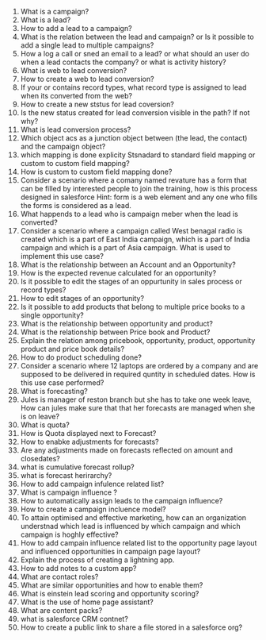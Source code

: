 1. What is a campaign?
2. What is a lead?
3. How to add a lead to a campaign?
4. What is the relation between the lead and campaign?
or
Is it possible to add a single lead to multiple campaigns?
5. How a log a call or sned an email to a lead?
or what should an user do when a lead contacts the company?
or what is activity history?
6. What is web to lead conversion?
7. How to create a web to lead conversion?
8. If your or contains record types, what record type is assigned to lead when its converted from the web?
9. How to create a new ststus for lead coversion?
10. Is the new status created for lead conversion visible in the path? If not why?
11. What is lead conversion process?
12. Which object acs as a junction object between (the lead, the contact) and the campaign object?
13. which mapping is done explicity Stsnadard to standard field mapping or custom to custom field mapping?
14. How is custom to custom field mapping done?
15. Consider a scenario where a comany named revature has a form that can be filled by interested people to join the training, how is this process designed in salesforce
Hint: form is a web element and any one who fills the forms is considered as a lead.
16. What happends to a lead who is campaign meber when the lead is converted?
17. Consider a scenario where a campaign called West benagal radio is created which is a part of East India campaign, which is a part of India campaign and which is a part of Asia campaign. What is used to implement this use case?
18. What is the relationship between an Account and an Opportunity?
19. How is the expected revenue calculated for an opportunity?
20. Is it possible to edit the stages of an oppurtunity in sales process or record types?
21. How to edit stages of an opportunity?
22. Is it possible to add products that belong to multiple price books to a single opportunity?
23. What is the relationship between opportunity and product?
24. What is the relationship between Price book and Product?
25. Explain the relation among pricebook, opportunity, product, opportunity product and price book details?
26. How to do product scheduling done?
27. Consider a scenario where 12 laptops are ordered by a company and are supposed to be delivered in required quntity in scheduled dates. How is this use case performed?
28. What is forecasting?
29. Jules is manager of reston branch but she has to take one week leave, How can jules make sure that that her forecasts are managed when she is on leave?
30. What is quota?
31. How is Quota displayed next to Forecast?
32. How to enabke adjustments for forecasts?
33. Are any adjustments made on forecasts reflected on amount and closedates?
34. what is cumulative forecast rollup?
35. what is forecast herirarchy?
36. How to add campaign infulence related list?
37. What is campaign influence ?
38. How to automatically assign leads to the campaign influence?
39. How to create a campaign incluence model?
40. To attain optimised and effective marketing, how can an organization understnad which lead is influenced by which campaign and which campaign is hoghly effective?
41. How to add campain influence related list to the opportunity page layout and influenced opportunities in campaign page layout?
42. Explain the process of creating a lightning app.
43. How to add notes to a custom app?
44. What are contact roles?
45. What are similar opportunities and how to enable them?
46. What is einstein lead scoring and opportunity scoring?
47. What is the use of home page assistant?
48. What are content packs?
49. what is salesforce CRM contnet?
50. How to  create a public link to share a file stored in a salesforce org?

